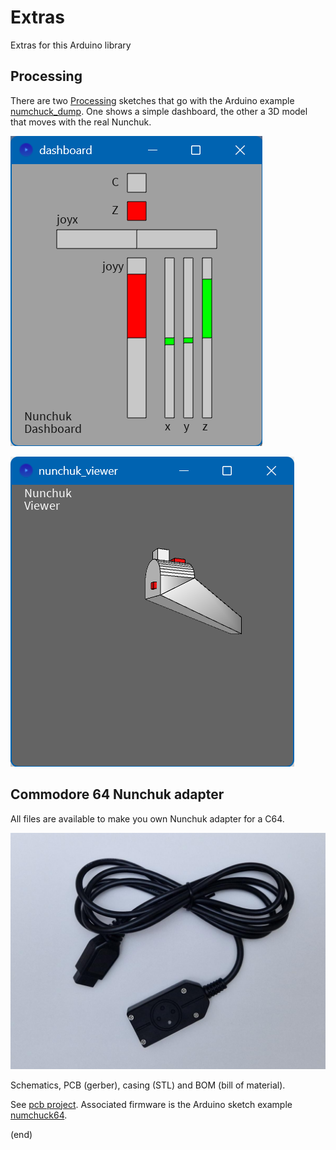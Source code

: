# Extras

Extras for this Arduino library


## Processing

There are two [Processing](https://processing.org/) sketches that go with the Arduino 
example [numchuck_dump](../examples/nunchuk_dump).
One shows a simple dashboard, the other a 3D model that moves with the real Nunchuk.

![dashboard](dashboard.png)

![3D view](nunchuk_viewer.png)


## Commodore 64 Nunchuk adapter

All files are available to make you own Nunchuk adapter for a C64.

![adapter](pcb/cable-v2.jpg)

Schematics, PCB (gerber), casing (STL) and BOM (bill of material).

See [pcb project](pcb). Associated firmware is the Arduino sketch example [numchuck64](../examples/nunchuk64).

(end)


